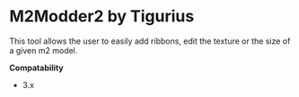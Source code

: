 # M2Modder2 by Tigurius #
This tool allows the user to easily add ribbons, edit the texture or the size of a given m2 model.

**Compatability**
* 3.x